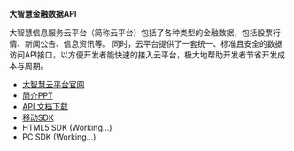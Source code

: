 **大智慧金融数据API**

大智慧信息服务云平台（简称云平台）包括了各种类型的金融数据，包括股票行情、新闻公告、信息资讯等。
同时，云平台提供了一套统一、标准且安全的数据访问API接口，以方便开发者能快速的接入云平台，极大地帮助开发者节省开发成本与周期。

- [大智慧云平台官网](http://yun.gw.com.cn/)
- [简介PPT](http://huicloud.github.io)
- [API 文档下载](https://www.gitbook.com/book/elsejj/dzhyun/details)
- [移动SDK](https://github.com/huicloud/mobile)
- HTML5 SDK (Working...)
- PC SDK (Working...)





